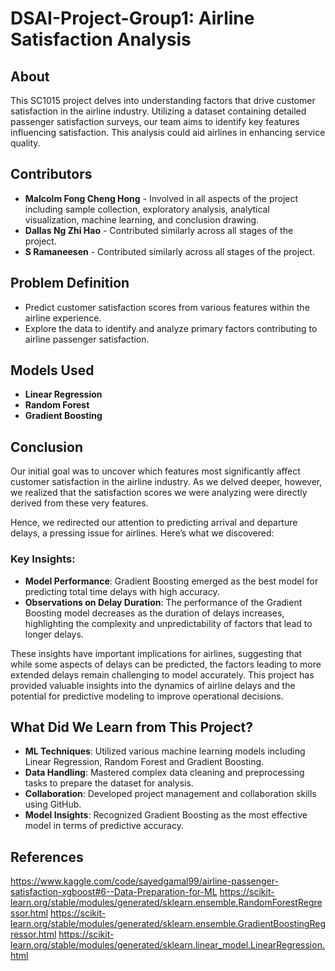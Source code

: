 # DSAI-Project-Group1: Airline Satisfaction Analysis

## About
This SC1015 project delves into understanding factors that drive customer satisfaction in the airline industry. Utilizing a dataset containing detailed passenger satisfaction surveys, our team aims to identify key features influencing satisfaction. This analysis could aid airlines in enhancing service quality.

## Contributors
- **Malcolm Fong Cheng Hong** - Involved in all aspects of the project including sample collection, exploratory analysis, analytical visualization, machine learning, and conclusion drawing.
- **Dallas Ng Zhi Hao** - Contributed similarly across all stages of the project.
- **S Ramaneesen** - Contributed similarly across all stages of the project.

## Problem Definition
- Predict customer satisfaction scores from various features within the airline experience.
- Explore the data to identify and analyze primary factors contributing to airline passenger satisfaction.

## Models Used
- **Linear Regression**
- **Random Forest**
- **Gradient Boosting**

## Conclusion
Our initial goal was to uncover which features most significantly affect customer satisfaction in the airline industry. As we delved deeper, however, we realized that the satisfaction scores we were analyzing were directly derived from these very features.

Hence, we redirected our attention to predicting arrival and departure delays, a pressing issue for airlines. Here’s what we discovered:
### Key Insights:
- **Model Performance**: Gradient Boosting emerged as the best model for predicting total time delays with high accuracy.
- **Observations on Delay Duration**: The performance of the Gradient Boosting model decreases as the duration of delays increases, highlighting the complexity and unpredictability of factors that lead to longer delays.

These insights have important implications for airlines, suggesting that while some aspects of delays can be predicted, the factors leading to more extended delays remain challenging to model accurately. This project has provided valuable insights into the dynamics of airline delays and the potential for predictive modeling to improve operational decisions.

## What Did We Learn from This Project?
- **ML Techniques**: Utilized various machine learning models including Linear Regression, Random Forest and Gradient Boosting.
- **Data Handling**: Mastered complex data cleaning and preprocessing tasks to prepare the dataset for analysis.
- **Collaboration**: Developed project management and collaboration skills using GitHub.
- **Model Insights**: Recognized Gradient Boosting as the most effective model in terms of predictive accuracy.

## References
https://www.kaggle.com/code/sayedgamal99/airline-passenger-satisfaction-xgboost#6--Data-Preparation-for-ML
https://scikit-learn.org/stable/modules/generated/sklearn.ensemble.RandomForestRegressor.html
https://scikit-learn.org/stable/modules/generated/sklearn.ensemble.GradientBoostingRegressor.html
https://scikit-learn.org/stable/modules/generated/sklearn.linear_model.LinearRegression.html
